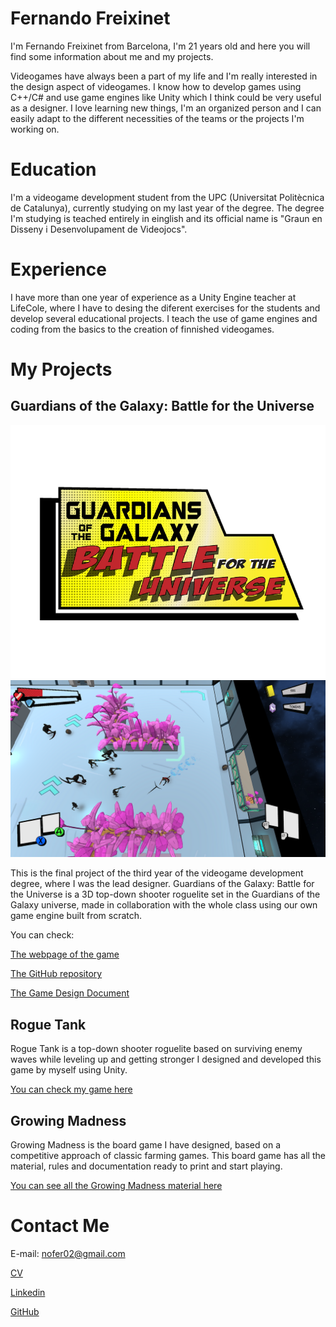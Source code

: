 # Fernando Freixinet
I'm Fernando Freixinet from Barcelona, I'm 21 years old and here you will find some information about me and my projects.

Videogames have always been a part of my life and I'm really interested in the design aspect of videogames.
I know how to develop games using C++/C# and use game engines like Unity which I think could be very useful as a designer.
I love learning new things, I'm an organized person and I can easily adapt to the different necessities of the teams or the projects I'm working on.

# Education
I'm a videogame development student from the UPC (Universitat Politècnica de Catalunya),
currently studying on my last year of the degree. 
The degree I'm studying is teached entirely in einglish and its official name is "Graun en Disseny i Desenvolupament de Videojocs".

# Experience
I have more than one year of experience as a Unity Engine teacher at LifeCole, where I have to desing the diferent exercises
for the students and develop several educational projects. I teach the use of game engines and coding from the basics to the creation of finnished videogames.

# My Projects
## Guardians of the Galaxy: Battle for the Universe

![Guardians of the Galaxy: Battle for the Universe Logo](/docs/assets/gotg_title.png)
![Guardians of the Galaxy: Battle for the Universe Game](/docs/assets/gotg.png)

This is the final project of the third year of the videogame development degree, where I was the lead designer. 
Guardians of the Galaxy: Battle for the Universe is a 3D top-down shooter roguelite set in the Guardians of the Galaxy universe,
made in collaboration with the whole class using our own game engine built from scratch.

You can check:

[The webpage of the game](https://pixelplaygroundgam.wixsite.com/pixelplayground/the-studio)

[The GitHub repository](https://github.com/rastabrandy02/Guardians_of_the_Galaxy_Battle_for_the_Universe)

[The Game Design Document](https://drive.google.com/file/d/1FHXnxEN5LNQL6NPZ3jDBR5BZy6xLFWRd/view?usp=sharing)

## Rogue Tank
Rogue Tank is a top-down shooter roguelite based on surviving enemy waves while leveling up and getting stronger 
I designed and developed this game by myself using Unity.

[You can check my game here](https://rastabrandy02.itch.io/rogue-tank)

## Growing Madness
Growing Madness is the board game I have designed, based on a competitive approach of classic farming games.
This board game has all the material, rules and documentation ready to print and start playing.

[You can see all the Growing Madness material here](https://drive.google.com/drive/folders/1fc6CwOr-I5MDVTDa4zxrZPjk5qLMA_9M?usp=drive_link)

# Contact Me

E-mail: nofer02@gmail.com

[CV](https://drive.google.com/file/d/1AUYLbDF1QRkkeKZr3jgqcudwg48fmR_2/view?usp=sharing)

[Linkedin](https://www.linkedin.com/in/fernando-freixinet-677847279/)

[GitHub](https://github.com/rastabrandy02)
